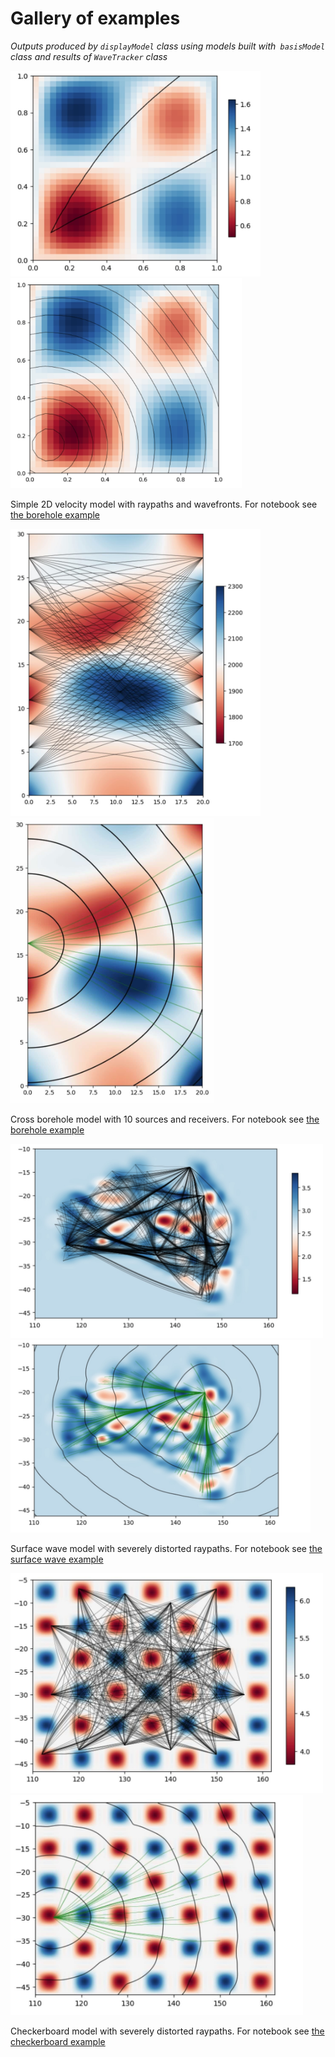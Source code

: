 # Gallery of examples


_Outputs produced by `displayModel` class using models built with` basisModel` class and results of `WaveTracker` class_

<img src="images/simple_raypaths.jpg" alt="raypaths" width="400"/> <img src="images/simple_wavefronts.jpg" alt="wavefronts" width="370"/>

Simple 2D velocity model with raypaths and wavefronts. For notebook see
[the borehole example](../examples/FMM_demo_borehole.ipynb)

<img src="images/borehole2_raypaths.jpg" alt="100 raypaths" width="400"/> <img src="images/borehole2_wavefronts.jpg" alt="wavefronts for a single source" width="325"/>

Cross borehole model with 10 sources and receivers. For notebook see
[the borehole example](../examples/FMM_demo_borehole.ipynb)


<img src="images/surfacewave_raypaths.jpg" alt="Distorted raypaths" width="500"/><img src="images/surfacewave_rays_wavefronts.jpg" alt="wavefronts for a single source" width="480"/>

Surface wave model with severely distorted raypaths.
For notebook see [the surface wave example](../examples/FMM_demo%20Surface%20Wave.ipynb)


<img src="images/checkerboard_raypaths.jpg" alt="Distorted raypaths" width="500"/><img src="images/checkerboard_rays_wavefronts.jpg" alt="wavefronts for a single source" width="468"/>

Checkerboard model with severely distorted raypaths.
For notebook see [the checkerboard example](../examples/FMM_demo%20checkerboard.ipynb)
